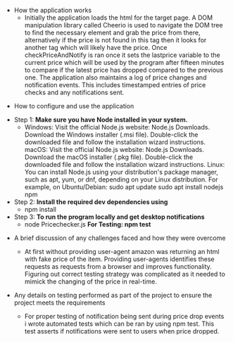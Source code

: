 - How the application works
  - Initially the application loads the html for the target page. A DOM manipulation library called Cheerio is used to navigate the DOM tree to find the necessary element and grab the price from there, alternatively if the price is not found in this tag then it looks for another tag which will likely have the price. Once checkPriceAndNotify is ran once it sets the lastprice variable to the current price which will be used by the program after fifteen minutes to compare if the latest price has dropped compared to the previous one. The application also maintains a log of price changes and notification events. This includes timestamped entries of price checks and any notifications sent.

* How to configure and use the application

- Step 1: **Make sure you have Node installed in your system.**
  - Windows:
    Visit the official Node.js website: Node.js Downloads.
    Download the Windows installer (.msi file).
    Double-click the downloaded file and follow the installation wizard instructions.
    macOS:
    Visit the official Node.js website: Node.js Downloads.
    Download the macOS installer (.pkg file).
    Double-click the downloaded file and follow the installation wizard instructions.
    Linux:
    You can install Node.js using your distribution's package manager, such as apt, yum, or dnf, depending on your Linux distribution. For example, on Ubuntu/Debian:
    sudo apt update
    sudo apt install nodejs npm
- Step 2: **Install the required dev dependencies using**
  - npm install
- Step 3: **To run the program locally and get desktop notifications**
  - node Pricechecker.js
    **For Testing: npm test**

* A brief discussion of any challenges faced and how they were overcome

  - At first without providing user-agent amazon was returning an html with fake price of the item. Providing user-agents identifies these requests as requests from a browser and improves functionality. Figuring out correct testing strategy was complicated as it needed to mimick the changing of the price in real-time.

* Any details on testing performed as part of the project to ensure the project meets the requirements
  - For proper testing of notification being sent during price drop events i wrote automated tests which can be ran by using npm test. This test asserts if notifications were sent to users when price dropped.
